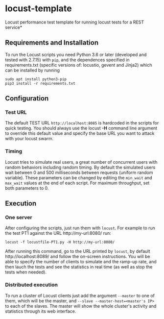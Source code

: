 # locust-template

Locust performance test template for running locust tests for a REST service*

## Requirements and Installation

To run the Locust scripts you need Python 3.6 or later (developed and tested with 2.7.15) with `pip`, and the dependences specified in requirements.txt (specific versions of: locustio, gevent and Jinja2) which can be installed by running 

```
sudo apt install python3-pip
pip3 install -r requirements.txt
```

## Configuration

### Test URL

The default TEST URL `http://localhost:8085` is hardcoded in the scripts for quick testing. You should always use the locust **-H** command line argument to override this default value and specify the base URL you want to attack with your locust swarm.

### Timing

Locust tries to simulate real users, a great number of concurrent users with random behaviors including random timing. By default the simulated users wait between 0 and 500 milliseconds between requests (uniform random variable). These parameters can be changed by editing the `min_wait` and `max_wait` values at the end of each script. For maximum throughput, set both parameters to 0.

## Execution

### One server

After configuring the scripts, just run them with `locust`. For example to run the test PT1 against the URL http://my-url:8080/ run:

```
locust -f locustfile-PT1.py -H http://my-url:8080/
```

After running this command, go to the URL printed by `locust`, by default http://localhost:8089/ and follow the on-screen instructions. You will be able to specify the number of clients to simulate and the ramp-up rate, and then lauch the tests and see the statistics in real time (as well as stop the tests when needed).


### Distributed execution

To run a cluster of Locust clients just add the argument `--master` to one of them, which will be the master, and `--slave --master-host=<master's IP>` to each of the slaves. The master will show the whole cluster's activity and statistics through its web interface.
